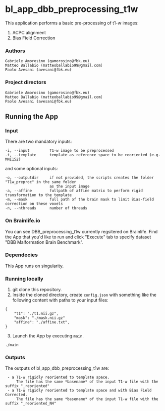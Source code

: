 # bl_app_dbb_preprocessing_t1w

This application performs a basic pre-processing of t1-w images:

1. ACPC alignment
2. Bias Field Correction

### Authors

    Gabriele Amorosino (gamorosino@fbk.eu)
    Matteo Ballabio (matteoballabio99@gmail.com)
    Paolo Avesani (avesani@fbk.eu)

### Project directors

    Gabriele Amorosino (gamorosino@fbk.eu)
    Matteo Ballabio (matteoballabio99@gmail.com)
    Paolo Avesani (avesani@fbk.eu)


## Running the App

### Input 

There are two mandatory inputs:
    
	-i, --input         T1-w image to be preprocessed    
	-t, --template      template as reference space to be reoriented (e.g. MNI152)
   
and some optional inputs:

	-o, --outputdir     if not provided, the scripts creates the folder "T1w_preproc" in the same folder 
	                    as the input image
	-a, --affine        fullpath of affine matrix to perform rigid transformation to the template
	-m, --mask          full path of the brain mask to limit Bias-field correction on these voxels     
	-n, --nthreads      number of threads

### On Brainlife.io

You can see DBB_preprocessing_t1w currently regsitered on Brainlife. Find the App that you'd like to run and click "Execute" tab to specify dataset "DBB Malformation Brain Benchmark".

### Dependecies

This App runs on singularity.

### Running locally
1. git clone this repository.
2. Inside the cloned directory, create `config.json` with something like the following content with paths to your input files:
```
{   
    "t1": "./t1.nii.gz",
    "mask": "./mask.nii.gz"
    "affine": "./affine.txt",
}
```
3. Launch the App by executing `main`.
```
./main
```

### Outputs

The outputs of bl_app_dbb_preprocessing_t1w are:
     
     - a T1-w rigidly reoriented to template space.
         The file has the same *basename* of the input T1-w file with the suffix "_reoriented"
     - a T1-w rigidly reoriented to template space and with Bias Field Corrected. 
         The file has the same *basename* of the input T1-w file with the suffix "_reoriented_N4"


